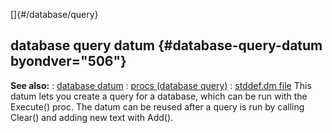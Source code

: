 []{#/database/query}
  ## database query datum {#database-query-datum byondver="506"}
  **See also:**
  :   [database datum](ref/database)
  :   [procs (database query)](ref/database/query/proc)
  :   [stddef.dm file](ref/%7B%7Bappendix%7D%7D/stddef%2edm)
  This datum lets you create a query for a database, which can be run with
  the Execute() proc. The datum can be reused after a query is run by
  calling Clear() and adding new text with Add().